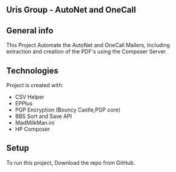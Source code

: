 ## Uris Group - AutoNet and OneCall

## General info
This Project Automate the AutoNet and OneCall Mailers, Including extraction and creation of the  PDF's using the Composer Server.
	
## Technologies
Project is created with:
* CSV Helper
* EPPlus
* PGP Encryption (Bouncy Castle,PGP core)
* BBS Sort and Save API
* MadMilkMan.ini
* HP Composer

## Setup
To run this project, Download the repo from GitHub.
